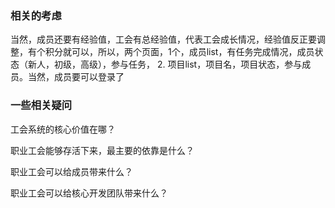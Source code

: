 ### 相关的考虑

当然，成员还要有经验值，工会有总经验值，代表工会成长情况，经验值反正要调整，有个积分就可以，所以，两个页面，1个，成员list，有任务完成情况，成员状态（新人，初级，高级），参与任务， 2. 项目list，项目名，项目状态，参与成员。当然，成员要可以登录了

### 一些相关疑问

工会系统的核心价值在哪？

职业工会能够存活下来，最主要的依靠是什么？

职业工会可以给成员带来什么？

职业工会可以给核心开发团队带来什么？
